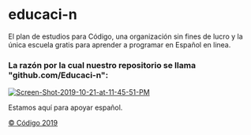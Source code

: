 # educaci-n
El plan de estudios para Código, una organización sin fines de lucro y la única escuela gratis para aprender a programar en Español en linea.


### La razón por la cual nuestro repositorio se llama "github.com/Educaci-n":

<a href="https://ibb.co/QQPYyFw"><img src="https://i.ibb.co/h9B23Rz/Screen-Shot-2019-10-21-at-11-45-51-PM.png" alt="Screen-Shot-2019-10-21-at-11-45-51-PM" border="0" /></a>

Estamos aquí para apoyar español.


[&copy; Código 2019](https://codigo.la/)
